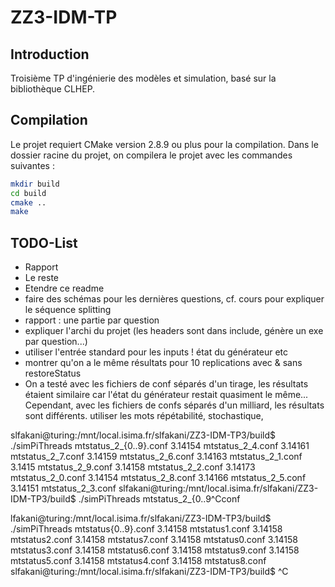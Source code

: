 # ZZ3-IDM-TP

## Introduction
Troisième TP d'ingénierie des modèles et simulation, basé sur la bibliothèque CLHEP.


## Compilation
Le projet requiert CMake version 2.8.9 ou plus pour la compilation.
Dans le dossier racine du projet, on compilera le projet avec les commandes suivantes :
```bash
mkdir build
cd build
cmake ..
make
```

## TODO-List
* Rapport
* Le reste
* Etendre ce readme
* faire des schémas pour les dernières questions, cf. cours pour expliquer le séquence splitting
* rapport : une partie par question
* expliquer l'archi du projet (les headers sont dans include, génère un exe par question...)
* utiliser l'entrée standard pour les inputs ! état du générateur etc
* montrer qu'on a le même résultats pour 10 replications avec & sans restoreStatus
* On a testé avec les fichiers de conf séparés d'un tirage, les résultats étaient similaire car l'état du générateur restait quasiment le même... 
Cependant, avec les fichiers de confs séparés d'un milliard, les résultats sont différents.
utiliser les mots répétabilité, stochastique, 

slfakani@turing:/mnt/local.isima.fr/slfakani/ZZ3-IDM-TP3/build$ ./simPiThreads mtstatus_2_{0..9}.conf 3.14154 mtstatus_2_4.conf
3.14161 mtstatus_2_7.conf
3.14159 mtstatus_2_6.conf
3.14163 mtstatus_2_1.conf
3.1415 mtstatus_2_9.conf
3.14158 mtstatus_2_2.conf
3.14173 mtstatus_2_0.conf
3.14154 mtstatus_2_8.conf
3.14166 mtstatus_2_5.conf
3.14151 mtstatus_2_3.conf
slfakani@turing:/mnt/local.isima.fr/slfakani/ZZ3-IDM-TP3/build$ ./simPiThreads mtstatus_2_{0..9^Cconf 

lfakani@turing:/mnt/local.isima.fr/slfakani/ZZ3-IDM-TP3/build$ ./simPiThreads mtstatus{0..9}.conf 
3.14158 mtstatus1.conf
3.14158 mtstatus2.conf
3.14158 mtstatus7.conf
3.14158 mtstatus0.conf
3.14158 mtstatus3.conf
3.14158 mtstatus6.conf
3.14158 mtstatus9.conf
3.14158 mtstatus5.conf
3.14158 mtstatus4.conf
3.14158 mtstatus8.conf
slfakani@turing:/mnt/local.isima.fr/slfakani/ZZ3-IDM-TP3/build$ ^C
